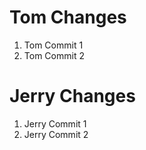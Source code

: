 # Tom Changes

1. Tom Commit 1
2. Tom Commit 2

# Jerry Changes

1. Jerry Commit 1
2. Jerry Commit 2
